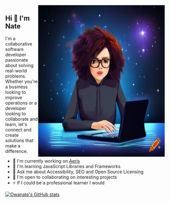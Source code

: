 <img align="right" src="https://github.com/Owanate/Owanate/blob/master/illustration.png" alt="An illustration of a female developer at her desk" width=400px height=480px/>

## Hi 👋 I'm Nate 

I'm a collaborative software developer passionate about solving real-world problems. Whether you're a business looking to improve operations or a developer looking to collaborate and learn, let's connect and create solutions that make a difference. 

* 🚀 I'm currently working on [Aeris](http://https://github.com/Owanate/Aeris)
* 🧠 I'm learning JavaScript Libraries and Frameworks
* 💬 Ask me about Accessibility, SEO and Open Source Licensing
* 🤝 I'm open to collaborating on interesting projects
* ⚡ If I could be a professional learner I would


<a href="http://www.github.com/Owanate"><img src="https://github-readme-stats.vercel.app/api?username=Owanate&show_icons=true&hide=&count_private=true&title_color=0891b2&text_color=ffffff&icon_color=0891b2&bg_color=1c1917&hide_border=true&show_icons=true" alt="Owanate's GitHub stats" /></a>
